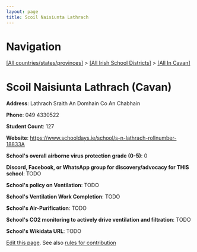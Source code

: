 ```yaml
---
layout: page
title: Scoil Naisiunta Lathrach
---
```

# Navigation

[[All countries/states/provinces]](../../..) > [[All Irish School Districts]](../..) > [[All In Cavan]](..)

# Scoil Naisiunta Lathrach (Cavan)

**Address**: Lathrach Sraith An Domhain Co An Chabhain

**Phone**: 049 4330522

**Student Count**: 127

**Website**: <https://www.schooldays.ie/school/s-n-lathrach-rollnumber-18833A>

**School's overall airborne virus protection grade (0-5)**: 0

**Discord, Facebook, or WhatsApp group for discovery/advocacy for THIS school**: TODO

**School's policy on Ventilation**: TODO

**School's Ventilation Work Completion**: TODO

**School's Air-Purification**: TODO

**School's CO2 monitoring to actively drive ventilation and filtration**: TODO

**School's Wikidata URL**: TODO


[Edit this page](https://github.com/ventilate-schools/Ireland/edit/main/./Cavan/Scoil_Naisiunta_Lathrach.md). See also [rules for contribution](../../../contribution-rules/)